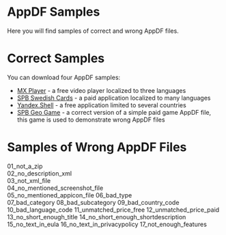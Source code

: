 AppDF Samples
=====

Here you will find samples of correct and wrong AppDF files.

Correct Samples
=====
You can download four AppDF samples:  
* [MX Player](https://github.com/onepf/AppDF/raw/master/samples/MX%20Player/) - a free video player localized to three languages
* [SPB Swedish Cards](https://github.com/onepf/AppDF/raw/master/samples/SPB%20Swedish%20Cards/) - a paid application localized to many languages
* [Yandex.Shell](https://github.com/onepf/AppDF/raw/master/samples/Yandex.Shell/) - a free application limited to several countries
* [SPB Geo Game](https://github.com/onepf/AppDF/raw/master/samples/SPB%20Geo%20Game/) - a correct version of a simple paid game AppDF file, this game is used to demonstrate wrong AppDF files

Samples of Wrong AppDF Files
=====
01_not_a_zip                                         
02_no_description_xml                       
03_not_xml_file                      
04_no_mentioned_screenshot_file                        
05_no_mentioned_appicon_file
06_bad_type             
07_bad_category
08_bad_subcategory
09_bad_country_code
10_bad_language_code
11_unmatched_price_free
12_unmatched_price_paid
13_no_short_enough_title
14_no_short_enough_shortdescription
15_no_text_in_eula
16_no_text_in_privacypolicy
17_not_enough_features
